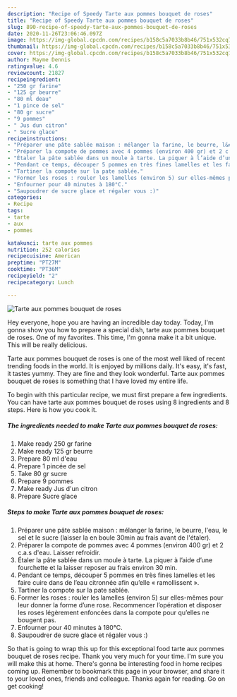 ```yaml
---
description: "Recipe of Speedy Tarte aux pommes bouquet de roses"
title: "Recipe of Speedy Tarte aux pommes bouquet de roses"
slug: 890-recipe-of-speedy-tarte-aux-pommes-bouquet-de-roses
date: 2020-11-26T23:06:46.097Z
image: https://img-global.cpcdn.com/recipes/b158c5a7033b8b46/751x532cq70/tarte-aux-pommes-bouquet-de-roses-photo-principale-de-la-recette.jpg
thumbnail: https://img-global.cpcdn.com/recipes/b158c5a7033b8b46/751x532cq70/tarte-aux-pommes-bouquet-de-roses-photo-principale-de-la-recette.jpg
cover: https://img-global.cpcdn.com/recipes/b158c5a7033b8b46/751x532cq70/tarte-aux-pommes-bouquet-de-roses-photo-principale-de-la-recette.jpg
author: Mayme Dennis
ratingvalue: 4.6
reviewcount: 21827
recipeingredient:
- "250 gr farine"
- "125 gr beurre"
- "80 ml deau"
- "1 pince de sel"
- "80 gr sucre"
- "9 pommes"
- " Jus dun citron"
- " Sucre glace"
recipeinstructions:
- "Préparer une pâte sablée maison : mélanger la farine, le beurre, l&#39;eau, le sel et le sucre (laisser la en boule 30min au frais avant de l&#39;étaler)."
- "Préparer la compote de pommes avec 4 pommes (environ 400 gr) et 2 c.a.s d&#39;eau. Laisser refroidir."
- "Étaler la pâte sablée dans un moule à tarte. La piquer à l’aide d’une fourchette et la laisser reposer au frais environ 30 min."
- "Pendant ce temps, découper 5 pommes en très fines lamelles et les faire cuire dans de l’eau citronnée afin qu’elle « ramollissent »."
- "Tartiner la compote sur la pate sablée."
- "Former les roses : rouler les lamelles (environ 5) sur elles-mêmes pour leur donner la forme d’une rose. Recommencer l’opération et disposer les roses légèrement enfoncées dans la compote pour qu’elles ne bougent pas."
- "Enfourner pour 40 minutes à 180°C."
- "Saupoudrer de sucre glace et régaler vous :)"
categories:
- Recipe
tags:
- tarte
- aux
- pommes

katakunci: tarte aux pommes 
nutrition: 252 calories
recipecuisine: American
preptime: "PT27M"
cooktime: "PT36M"
recipeyield: "2"
recipecategory: Lunch

---
```



![Tarte aux pommes bouquet de roses](https://img-global.cpcdn.com/recipes/b158c5a7033b8b46/751x532cq70/tarte-aux-pommes-bouquet-de-roses-photo-principale-de-la-recette.jpg)

Hey everyone, hope you are having an incredible day today. Today, I'm gonna show you how to prepare a special dish, tarte aux pommes bouquet de roses. One of my favorites. This time, I'm gonna make it a bit unique. This will be really delicious.

Tarte aux pommes bouquet de roses is one of the most well liked of recent trending foods in the world. It is enjoyed by millions daily. It's easy, it's fast, it tastes yummy. They are fine and they look wonderful. Tarte aux pommes bouquet de roses is something that I have loved my entire life.




To begin with this particular recipe, we must first prepare a few ingredients. You can have tarte aux pommes bouquet de roses using 8 ingredients and 8 steps. Here is how you cook it.

<!--inarticleads1-->

##### The ingredients needed to make Tarte aux pommes bouquet de roses:

1. Make ready 250 gr farine
1. Make ready 125 gr beurre
1. Prepare 80 ml d&#39;eau
1. Prepare 1 pincée de sel
1. Take 80 gr sucre
1. Prepare 9 pommes
1. Make ready  Jus d&#39;un citron
1. Prepare  Sucre glace




<!--inarticleads2-->

##### Steps to make Tarte aux pommes bouquet de roses:

1. Préparer une pâte sablée maison : mélanger la farine, le beurre, l&#39;eau, le sel et le sucre (laisser la en boule 30min au frais avant de l&#39;étaler).
1. Préparer la compote de pommes avec 4 pommes (environ 400 gr) et 2 c.a.s d&#39;eau. Laisser refroidir.
1. Étaler la pâte sablée dans un moule à tarte. La piquer à l’aide d’une fourchette et la laisser reposer au frais environ 30 min.
1. Pendant ce temps, découper 5 pommes en très fines lamelles et les faire cuire dans de l’eau citronnée afin qu’elle « ramollissent ».
1. Tartiner la compote sur la pate sablée.
1. Former les roses : rouler les lamelles (environ 5) sur elles-mêmes pour leur donner la forme d’une rose. Recommencer l’opération et disposer les roses légèrement enfoncées dans la compote pour qu’elles ne bougent pas.
1. Enfourner pour 40 minutes à 180°C.
1. Saupoudrer de sucre glace et régaler vous :)




So that is going to wrap this up for this exceptional food tarte aux pommes bouquet de roses recipe. Thank you very much for your time. I'm sure you will make this at home. There's gonna be interesting food in home recipes coming up. Remember to bookmark this page in your browser, and share it to your loved ones, friends and colleague. Thanks again for reading. Go on get cooking!
